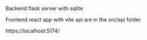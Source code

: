 Backend
flask server with sqlite

Frontend
react app with vite
api are in the src/api folder

https://localhost:5174/